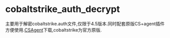 # cobaltstrike_auth_decrypt

主要用于解密cobaltstrike.auth文件,仅限于4.5版本.同时配套原版CS+agent插件方便使用.[CSAgent](https://github.com/Twi1ight/CSAgent/releases/tag/v1.3)下载,cobaltstrike为官方原版.